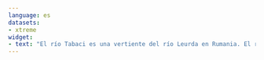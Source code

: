 ```yaml
---
language: es
datasets:
- xtreme
widget:
- text: "El río Tabaci es una vertiente del río Leurda en Rumania. El río Leurda es un afluente del río Tabaci en Rumania."
---
```

